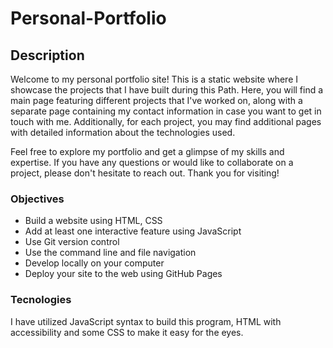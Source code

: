 # Personal-Portfolio
## Description
Welcome to my personal portfolio site! This is a static website where I showcase the projects that I have built during this Path. Here, you will find a main page featuring different projects that I've worked on, along with a separate page containing my contact information in case you want to get in touch with me. Additionally, for each project, you may find additional pages with detailed information about the technologies used.

Feel free to explore my portfolio and get a glimpse of my skills and expertise. If you have any questions or would like to collaborate on a project, please don't hesitate to reach out. Thank you for visiting!

### Objectives
+ Build a website using HTML, CSS
+ Add at least one interactive feature using JavaScript
+ Use Git version control
+ Use the command line and file navigation
+ Develop locally on your computer
+ Deploy your site to the web using GitHub Pages

### Tecnologies
 I have utilized JavaScript syntax to build this program, HTML with accessibility and some CSS to make it easy for the eyes.